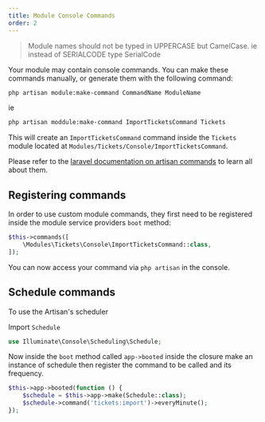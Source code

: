```yaml
---
title: Module Console Commands
order: 2
---
```


> Module names should not be typed in UPPERCASE but CamelCase. ie instead of SERIALCODE type SerialCode

Your module may contain console commands. You can make these commands manually, or generate them with the following command:

```bash
php artisan module:make-command CommandName ModuleName
```

ie

```bash
php artisan moddule:make-command ImportTicketsCommand Tickets
```

This will create an `ImportTicketsCommand` command inside the `Tickets` module located at `Modules/Tickets/Console/ImportTicketsCommand`.

Please refer to the [laravel documentation on artisan commands](https://laravel.com/docs/9.x/artisan) to learn all about them.

## Registering commands

In order to use custom module commands, they first need to be registered inside the module service providers `boot` method:

```php
$this->commands([
    \Modules\Tickets\Console\ImportTicketsCommand::class,
]);
```

You can now access your command via `php artisan` in the console.

## Schedule commands

To use the Artisan's scheduler 

Import `Schedule`

```php
use Illuminate\Console\Scheduling\Schedule;
```

Now inside the `boot` method called `app->booted` inside the closure make an instance of schedule then register the command to be called and its frequency.

```php
$this->app->booted(function () {
    $schedule = $this->app->make(Schedule::class);
    $schedule->command('tickets:import')->everyMinute();
});
```
